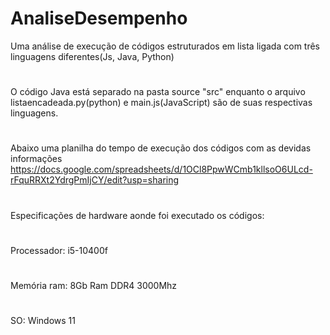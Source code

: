 # AnaliseDesempenho
Uma análise de execução de códigos estruturados em lista ligada com três linguagens diferentes(Js, Java, Python)
#
O código Java está separado na pasta source "src" enquanto o arquivo listaencadeada.py(python) e main.js(JavaScript) são de suas respectivas linguagens.
#
Abaixo uma planilha do tempo de execução dos códigos com as devidas informações
https://docs.google.com/spreadsheets/d/1OCl8PpwWCmb1kllsoO6ULcd-rFquRRXt2YdrgPmIjCY/edit?usp=sharing
#
Especificações de hardware aonde foi executado os códigos:
#
Processador: i5-10400f
#
Memória ram: 8Gb Ram DDR4 3000Mhz
#
SO: Windows 11
